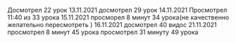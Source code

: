 Досмотрел 22 урок 13.11.2021
досмотрел 29 урок 14.11.2021
Просмотрел 11:40 из 33 урока 15.11.2021
просморел 8 минут 34 урока(не качественно желательно пересмотреть ) 16.11.2021
досмотрел 40 видос 21.11.2021
просмотрел 8 минут 45 урока
просмотрел 31 минуту 49 урока
